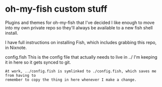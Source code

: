 
# oh-my-fish custom stuff
Plugins and themes for oh-my-fish that I've decided I like enough to move into my own 
private repo so they'll always be available to a new fish shell install.

I have full instructions on installing Fish, which includes grabbing this repo, in 
Nixnote.


config.fish
    This is the config file that actually needs to live in ../  I'm keeping it in here so 
    it gets synced to git.

    At work, ../config.fish is symlinked to ./config.fish, which saves me from having to 
    remember to copy the thing in here whenever I make a change.

